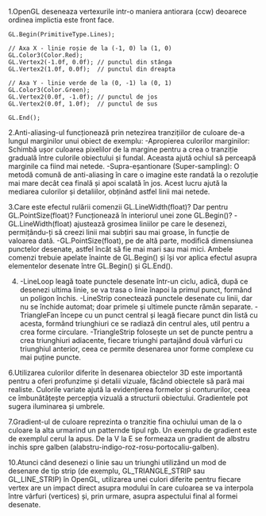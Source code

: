 1.OpenGL deseneaza vertexurile intr-o maniera antiorara (ccw) deoarece ordinea implictia este front face.

    
    GL.Begin(PrimitiveType.Lines);

    // Axa X - linie roșie de la (-1, 0) la (1, 0)
    GL.Color3(Color.Red);
    GL.Vertex2(-1.0f, 0.0f); // punctul din stânga
    GL.Vertex2(1.0f, 0.0f);  // punctul din dreapta

    // Axa Y - linie verde de la (0, -1) la (0, 1)
    GL.Color3(Color.Green);
    GL.Vertex2(0.0f, -1.0f); // punctul de jos
    GL.Vertex2(0.0f, 1.0f);  // punctul de sus

    GL.End();

2.Anti-aliasing-ul funcționează prin netezirea tranzițiilor de culoare de-a lungul marginilor unui obiect
        de exemplu:
            -Apropierea culorilor marginilor: Schimbă ușor culoarea pixelilor de la margine pentru a crea o tranziție graduală între culorile obiectului și fundal. Aceasta ajută ochiul să perceapă marginile ca fiind mai netede.
            -Supra-eșantionare (Super-sampling): O metodă comună de anti-aliasing în care o imagine este randată la o rezoluție mai mare decât cea finală și apoi scalată în jos. Acest lucru ajută la mediarea culorilor și detaliilor, obținând astfel linii mai netede.

3.Care este efectul rulării comenzii GL.LineWidth(float)? Dar pentru GL.PointSize(float)? Funcționează în interiorul unei zone GL.Begin()?
    -GL.LineWidth(float) ajustează grosimea liniilor pe care le desenezi, permițându-ți să creezi linii mai subțiri sau mai groase, în funcție de valoarea dată. 
    -GL.PointSize(float), pe de altă parte, modifică dimensiunea punctelor desenate, astfel încât să fie mai mari sau mai mici. 
Ambele comenzi trebuie apelate înainte de GL.Begin() și își vor aplica efectul asupra elementelor desenate între GL.Begin() și GL.End().

4.  -LineLoop leagă toate punctele desenate într-un ciclu, adică, după ce desenezi ultima linie, se va trasa o linie înapoi la primul punct, formând un poligon închis.
    -LineStrip conectează punctele desenate cu linii, dar nu se închide automat; doar primele și ultimele puncte rămân separate.
    -TriangleFan începe cu un punct central și leagă fiecare punct din listă cu acesta, formând triunghiuri ce se radiază din centrul ales, util pentru a crea forme circulare.
    -TriangleStrip folosește un set de puncte pentru a crea triunghiuri adiacente, fiecare triunghi partajând două vârfuri cu triunghiul anterior, ceea ce permite desenarea unor forme complexe cu mai puține puncte.

6.Utilizarea culorilor diferite în desenarea obiectelor 3D este importantă pentru a oferi profunzime și detalii vizuale, făcând obiectele să pară mai realiste. Culorile variate ajută la evidențierea formelor și contururilor, ceea ce îmbunătățește percepția vizuală a structurii obiectului. Gradientele pot sugera iluminarea și umbrele.

7.Gradient-ul de culoare reprezinta o tranzitie fina ochiului uman de la o culoare la alta urmarind un patternde tipul rgb. Un exemplu de gradient este de exemplul cerul la apus. De la V la E se formeaza un gradient de albstru inchis spre galben (alabstru-indigo-roz-rosu-portocaliu-galben).

10.Atunci când desenezi o linie sau un triunghi utilizând un mod de desenare de tip strip (de exemplu, GL_TRIANGLE_STRIP sau GL_LINE_STRIP) în OpenGL, utilizarea unei culori diferite pentru fiecare vertex are un impact direct asupra modului în care culoarea se va interpola între vârfuri (vertices) și, prin urmare, asupra aspectului final al formei desenate.
